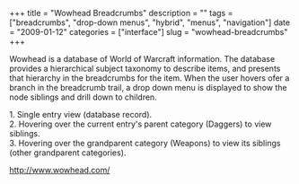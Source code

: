 +++
title = "Wowhead Breadcrumbs"
description = ""
tags = ["breadcrumbs", "drop-down menus", "hybrid", "menus", "navigation"]
date = "2009-01-12"
categories = ["interface"]
slug = "wowhead-breadcrumbs"
+++


<p>Wowhead is a database of World of Warcraft information. The database provides a hierarchical subject taxonomy to describe items, and presents that hierarchy in the breadcrumbs for the item. When the user hovers ofer a  branch in the breadcrumb trail, a drop down menu is displayed to show the node siblings and drill down to children. </p>
<div id="screens-full" class="clear"><div class="caption">1. Single entry view (database record).</div><div class="fullimg clear"><a href="//media.konigi.com/interface/wowhead-breadcrumbs-1.png" class="group" rel="group" title="1. Single entry view (database record)."><img src="//media.konigi.com/interface/wowhead-breadcrumbs-1.png" alt="" class="img-responsive"></a></div></div><div id="screens-full" class="clear"><div class="caption">2. Hovering over the current entry's parent category (Daggers) to view siblings.</div><div class="fullimg clear"><a href="//media.konigi.com/interface/wowhead-breadcrumbs-2.png" class="group" rel="group" title="2. Hovering over the current entry's parent category (Daggers) to view siblings."><img src="//media.konigi.com/interface/wowhead-breadcrumbs-2.png" alt="" class="img-responsive"></a></div></div><div id="screens-full" class="clear"><div class="caption">3. Hovering over the grandparent category (Weapons) to view its siblings (other grandparent categories).</div><div class="fullimg clear"><a href="//media.konigi.com/interface/wowhead-breadcrumbs-3.png" class="group" rel="group" title="3. Hovering over the grandparent category (Weapons) to view its siblings (other grandparent categori..."><img src="//media.konigi.com/interface/wowhead-breadcrumbs-3.png" alt="" class="img-responsive"></a></div></div>        
<p><a href="http://www.wowhead.com/">http://www.wowhead.com/</a></p>


